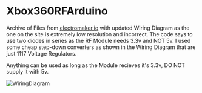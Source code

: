 # Xbox360RFArduino
Archive of Files from [electromaker.io](https://www.electromaker.io/project/view/xbox-360-rf-module-controlled-with-an-arduino-1?) with updated Wiring Diagram as the one on the site is extremely low resolution and incorrect.
The code says to use two diodes in series as the RF Module needs 3.3v and NOT 5v. I used some cheap step-down converters as shown in the Wiring Diagram that are just 1117 Voltage Regulators.

Anything can be used as long as the Module recieves it's 3.3v, DO NOT supply it with 5v.

![WiringDiagram](https://github.com/user-attachments/assets/bf4add1c-d4a5-42b2-8857-e7db7ecbe608)
